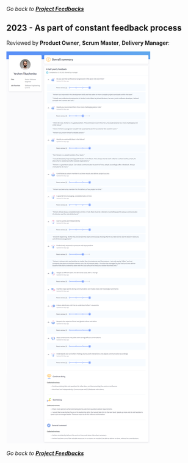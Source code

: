 *Go back to [**Project Feedbacks**](../../../README.md#project-feedbacks)*

## 2023 - As part of constant feedback process

Reviewed by **Product Owner**, **Scrum Master**, **Delivery Manager**:

![picture](../../pictures/feedbacks/2023-Mar-EPAM-Summary-Feedback.PNG)

*Go back to [**Project Feedbacks**](../../../README.md#project-feedbacks)*